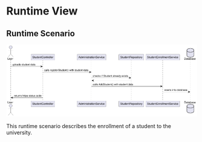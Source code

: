 # Runtime View

## Runtime Scenario

![runtime scenario](images/runtime-view.png)

This runtime scenario describes the enrollment of a student to the university. 

